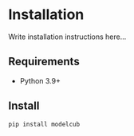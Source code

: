 # Installation

Write installation instructions here...

## Requirements

- Python 3.9+

## Install

```bash
pip install modelcub
```
